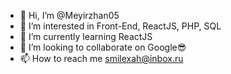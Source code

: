- 👋 Hi, I’m @Meyirzhan05
- 👀 I’m interested in Front-End, ReactJS, PHP, SQL
- 🌱 I’m currently learning ReactJS
- 💞️ I’m looking to collaborate on Google😎
- 📫 How to reach me smilexah@inbox.ru

<!---
Meyirzhan05/Meyirzhan05 is a ✨ special ✨ repository because its `README.md` (this file) appears on your GitHub profile.
You can click the Preview link to take a look at your changes.
--->

